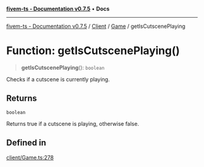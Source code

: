 [**fivem-ts - Documentation v0.7.5**](../../../../../README.md) • **Docs**

***

[fivem-ts - Documentation v0.7.5](../../../../../README.md) / [Client](../../../README.md) / [Game](../README.md) / getIsCutscenePlaying

# Function: getIsCutscenePlaying()

> **getIsCutscenePlaying**(): `boolean`

Checks if a cutscene is currently playing.

## Returns

`boolean`

Returns true if a cutscene is playing, otherwise false.

## Defined in

[client/Game.ts:278](https://github.com/Purpose-Dev/fivem-ts/blob/main/src/client/Game.ts#L278)
